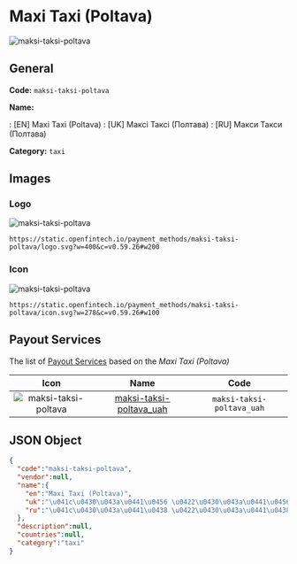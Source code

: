 
# Maxi Taxi (Poltava) 
![maksi-taksi-poltava](https://static.openfintech.io/payment_methods/maksi-taksi-poltava/logo.svg?w=400&c=v0.59.26#w200)  

## General 
**Code:** `maksi-taksi-poltava` 
 
**Name:** 
 
:	[EN] Maxi Taxi (Poltava) 
:	[UK] Максі Таксі (Полтава) 
:	[RU] Макси Такси (Полтава) 
 
**Category:** `taxi` 
 

## Images 

### Logo 
![maksi-taksi-poltava](https://static.openfintech.io/payment_methods/maksi-taksi-poltava/logo.svg?w=400&c=v0.59.26#w200)  

```
https://static.openfintech.io/payment_methods/maksi-taksi-poltava/logo.svg?w=400&c=v0.59.26#w200
```  

### Icon 
![maksi-taksi-poltava](https://static.openfintech.io/payment_methods/maksi-taksi-poltava/icon.svg?w=278&c=v0.59.26#w100)  

```
https://static.openfintech.io/payment_methods/maksi-taksi-poltava/icon.svg?w=278&c=v0.59.26#w100
```  

## Payout Services 
 
The list of [Payout Services](/payout-services/) based on the _Maxi Taxi (Poltava)_ 

|Icon|Name|Code| 
|:---:|:---:|:---:| 
|![maksi-taksi-poltava](https://static.openfintech.io/payout_methods/maksi-taksi-poltava/icon.png?w=278&c=v0.59.26#w40) |[maksi-taksi-poltava_uah](/payout-services/maksi-taksi-poltava_uah/)|`maksi-taksi-poltava_uah`| 
 

## JSON Object 

```json
{
  "code":"maksi-taksi-poltava",
  "vendor":null,
  "name":{
    "en":"Maxi Taxi (Poltava)",
    "uk":"\u041c\u0430\u043a\u0441\u0456 \u0422\u0430\u043a\u0441\u0456 (\u041f\u043e\u043b\u0442\u0430\u0432\u0430)",
    "ru":"\u041c\u0430\u043a\u0441\u0438 \u0422\u0430\u043a\u0441\u0438 (\u041f\u043e\u043b\u0442\u0430\u0432\u0430)"
  },
  "description":null,
  "countries":null,
  "category":"taxi"
}
```  
